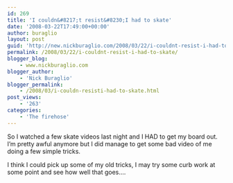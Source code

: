 ```yaml
---
id: 269
title: 'I couldn&#8217;t resist&#8230;I had to skate'
date: '2008-03-22T17:49:00+00:00'
author: buraglio
layout: post
guid: 'http://new.nickburaglio.com/2008/03/22/i-couldnt-resist-i-had-to-skate/'
permalink: /2008/03/22/i-couldnt-resist-i-had-to-skate/
blogger_blog:
    - www.nickburaglio.com
blogger_author:
    - 'Nick Buraglio'
blogger_permalink:
    - /2008/03/i-couldn-resisti-had-to-skate.html
post_views:
    - '263'
categories:
    - 'The firehose'
---
```


So I watched a few skate videos last night and I HAD to get my board out. I’m pretty awful anymore but I did manage to get some bad video of me doing a few simple tricks.

I think I could pick up some of my old tricks, I may try some curb work at some point and see how well that goes….